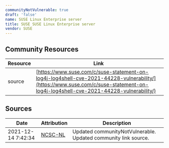 ```yaml
---
communityNotVulnerable: true
draft: 'false'
name: SUSE Linux Enterprise server
title: SUSE SUSE Linux Enterprise server
vendor: SUSE
---
```



## Community Resources
| Resource | Link |
| --- | --- |
| source | [https://www.suse.com/c/suse-statement-on-log4j-log4shell-cve-2021-44228-vulnerability/](https://www.suse.com/c/suse-statement-on-log4j-log4shell-cve-2021-44228-vulnerability/) |


## Sources
| Date | Attribution | Description |
| --- | --- | --- |
| 2021-12-14 7:42:34 | [NCSC-NL](https://github.com/NCSC-NL/log4shell/blob/main/software/README.md) | Updated communityNotVulnerable. Updated community link source.  |
